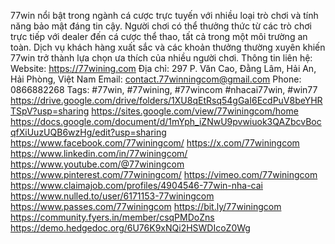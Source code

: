 
77win nổi bật trong ngành cá cược trực tuyến với nhiều loại trò chơi và tính năng bảo mật đáng tin cậy. Người chơi có thể thưởng thức từ các trò chơi trực tiếp với dealer đến cá cược thể thao, tất cả trong một môi trường an toàn. Dịch vụ khách hàng xuất sắc và các khoản thưởng thường xuyên khiến 77win trở thành lựa chọn ưa thích của nhiều người chơi.
Thông tin liên hệ:
Website: https://77wining.com
Địa chỉ:  297 P. Văn Cao, Đằng Lâm, Hải An, Hải Phòng, Việt Nam
Email: contact.77winningcom@gmail.com
Phone: 0866882268
Tags: #77win, #77wining, #77wincom #nhacai77win, #win77
https://drive.google.com/drive/folders/1XU8qEtRsq54gGaI6EcdPuV8beYHRTSpV?usp=sharing
https://sites.google.com/view/77winingcom/home
https://docs.google.com/document/d/1mYph_iZNwU9pvwiuok3QAZbcvBocqfXiUuzUQB6wzHg/edit?usp=sharing
https://www.facebook.com/77winingcom/
https://x.com/77winingcom
https://www.linkedin.com/in/77winingcom/
https://www.youtube.com/@77winingcom
https://www.pinterest.com/77winingcom/
https://vimeo.com/77winingcom
https://www.claimajob.com/profiles/4904546-77win-nha-cai
https://www.nulled.to/user/6171153-77winingcom
https://www.passes.com/77winingcom
https://bit.ly/77winingcom
https://community.fyers.in/member/csqPMDoZns
https://demo.hedgedoc.org/6U76K9xNQi2HSWDIcoZ0Wg